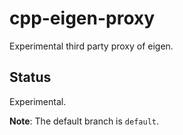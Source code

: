 # cpp-eigen-proxy

Experimental third party proxy of eigen.

## Status

Experimental.

**Note**: The default branch is `default`.
